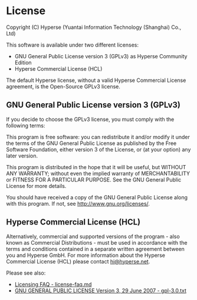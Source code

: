 # License
Copyright (C) Hyperse (Yuantai Information Technology (Shanghai) Co., Ltd)

This software is available under two different licenses:
* GNU General Public License version 3 (GPLv3) as Hyperse Community Edition
* Hyperse Commercial License (HCL)

The default Hyperse license, without a valid Hyperse Commercial License agreement, is the Open-Source GPLv3 license.

## GNU General Public License version 3 (GPLv3)

If you decide to choose the GPLv3 license, you must comply with the following terms:

This program is free software: you can redistribute it and/or modify
it under the terms of the GNU General Public License as published by
the Free Software Foundation, either version 3 of the License, or
(at your option) any later version.

This program is distributed in the hope that it will be useful,
but WITHOUT ANY WARRANTY; without even the implied warranty of
MERCHANTABILITY or FITNESS FOR A PARTICULAR PURPOSE.  See the
GNU General Public License for more details.

You should have received a copy of the GNU General Public License
along with this program.  If not, see <http://www.gnu.org/licenses/>.

## Hyperse Commercial License (HCL)

Alternatively, commercial and supported versions of the program - also known as
Commercial Distributions - must be used in accordance with the terms and conditions
contained in a separate written agreement between you and Hyperse GmbH.
For more information about the Hyperse Commercial License (HCL) please contact hi@hyperse.net.

Please see also:

- [Licensing FAQ - license-faq.md](license/license-faq.md)
- [GNU GENERAL PUBLIC LICENSE Version 3, 29 June 2007 - gpl-3.0.txt](license/gpl-3.0.txt)
